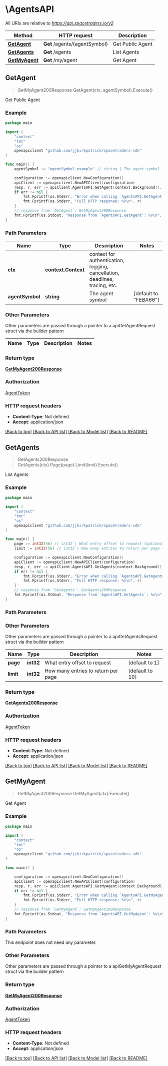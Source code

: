 # \AgentsAPI

All URIs are relative to *https://api.spacetraders.io/v2*

Method | HTTP request | Description
------------- | ------------- | -------------
[**GetAgent**](AgentsAPI.md#GetAgent) | **Get** /agents/{agentSymbol} | Get Public Agent
[**GetAgents**](AgentsAPI.md#GetAgents) | **Get** /agents | List Agents
[**GetMyAgent**](AgentsAPI.md#GetMyAgent) | **Get** /my/agent | Get Agent



## GetAgent

> GetMyAgent200Response GetAgent(ctx, agentSymbol).Execute()

Get Public Agent



### Example

```go
package main

import (
	"context"
	"fmt"
	"os"
	openapiclient "github.com/jjkirkpatrick/spacetraders-sdk"
)

func main() {
	agentSymbol := "agentSymbol_example" // string | The agent symbol (default to "FEBA66")

	configuration := openapiclient.NewConfiguration()
	apiClient := openapiclient.NewAPIClient(configuration)
	resp, r, err := apiClient.AgentsAPI.GetAgent(context.Background(), agentSymbol).Execute()
	if err != nil {
		fmt.Fprintf(os.Stderr, "Error when calling `AgentsAPI.GetAgent``: %v\n", err)
		fmt.Fprintf(os.Stderr, "Full HTTP response: %v\n", r)
	}
	// response from `GetAgent`: GetMyAgent200Response
	fmt.Fprintf(os.Stdout, "Response from `AgentsAPI.GetAgent`: %v\n", resp)
}
```

### Path Parameters


Name | Type | Description  | Notes
------------- | ------------- | ------------- | -------------
**ctx** | **context.Context** | context for authentication, logging, cancellation, deadlines, tracing, etc.
**agentSymbol** | **string** | The agent symbol | [default to &quot;FEBA66&quot;]

### Other Parameters

Other parameters are passed through a pointer to a apiGetAgentRequest struct via the builder pattern


Name | Type | Description  | Notes
------------- | ------------- | ------------- | -------------


### Return type

[**GetMyAgent200Response**](GetMyAgent200Response.md)

### Authorization

[AgentToken](../README.md#AgentToken)

### HTTP request headers

- **Content-Type**: Not defined
- **Accept**: application/json

[[Back to top]](#) [[Back to API list]](../README.md#documentation-for-api-endpoints)
[[Back to Model list]](../README.md#documentation-for-models)
[[Back to README]](../README.md)


## GetAgents

> GetAgents200Response GetAgents(ctx).Page(page).Limit(limit).Execute()

List Agents



### Example

```go
package main

import (
	"context"
	"fmt"
	"os"
	openapiclient "github.com/jjkirkpatrick/spacetraders-sdk"
)

func main() {
	page := int32(56) // int32 | What entry offset to request (optional) (default to 1)
	limit := int32(56) // int32 | How many entries to return per page (optional) (default to 10)

	configuration := openapiclient.NewConfiguration()
	apiClient := openapiclient.NewAPIClient(configuration)
	resp, r, err := apiClient.AgentsAPI.GetAgents(context.Background()).Page(page).Limit(limit).Execute()
	if err != nil {
		fmt.Fprintf(os.Stderr, "Error when calling `AgentsAPI.GetAgents``: %v\n", err)
		fmt.Fprintf(os.Stderr, "Full HTTP response: %v\n", r)
	}
	// response from `GetAgents`: GetAgents200Response
	fmt.Fprintf(os.Stdout, "Response from `AgentsAPI.GetAgents`: %v\n", resp)
}
```

### Path Parameters



### Other Parameters

Other parameters are passed through a pointer to a apiGetAgentsRequest struct via the builder pattern


Name | Type | Description  | Notes
------------- | ------------- | ------------- | -------------
 **page** | **int32** | What entry offset to request | [default to 1]
 **limit** | **int32** | How many entries to return per page | [default to 10]

### Return type

[**GetAgents200Response**](GetAgents200Response.md)

### Authorization

[AgentToken](../README.md#AgentToken)

### HTTP request headers

- **Content-Type**: Not defined
- **Accept**: application/json

[[Back to top]](#) [[Back to API list]](../README.md#documentation-for-api-endpoints)
[[Back to Model list]](../README.md#documentation-for-models)
[[Back to README]](../README.md)


## GetMyAgent

> GetMyAgent200Response GetMyAgent(ctx).Execute()

Get Agent



### Example

```go
package main

import (
	"context"
	"fmt"
	"os"
	openapiclient "github.com/jjkirkpatrick/spacetraders-sdk"
)

func main() {

	configuration := openapiclient.NewConfiguration()
	apiClient := openapiclient.NewAPIClient(configuration)
	resp, r, err := apiClient.AgentsAPI.GetMyAgent(context.Background()).Execute()
	if err != nil {
		fmt.Fprintf(os.Stderr, "Error when calling `AgentsAPI.GetMyAgent``: %v\n", err)
		fmt.Fprintf(os.Stderr, "Full HTTP response: %v\n", r)
	}
	// response from `GetMyAgent`: GetMyAgent200Response
	fmt.Fprintf(os.Stdout, "Response from `AgentsAPI.GetMyAgent`: %v\n", resp)
}
```

### Path Parameters

This endpoint does not need any parameter.

### Other Parameters

Other parameters are passed through a pointer to a apiGetMyAgentRequest struct via the builder pattern


### Return type

[**GetMyAgent200Response**](GetMyAgent200Response.md)

### Authorization

[AgentToken](../README.md#AgentToken)

### HTTP request headers

- **Content-Type**: Not defined
- **Accept**: application/json

[[Back to top]](#) [[Back to API list]](../README.md#documentation-for-api-endpoints)
[[Back to Model list]](../README.md#documentation-for-models)
[[Back to README]](../README.md)

